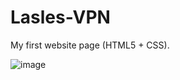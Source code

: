 # Lasles-VPN
My first website page (HTML5 + CSS).

![image](https://user-images.githubusercontent.com/111078093/216089950-d3f8969a-9622-4123-baa5-194402f729c3.png)

